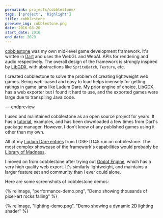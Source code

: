 ```yaml
---
permalink: projects/cobblestone/
tags: ['project', 'highlight']
title: cobblestone
preview_img: cobblestone.png
date: 2016-08-20
start_date: 2016
end_date: 2020
---
```


[cobblestone](https://pub.dev/packages/cobblestone) was my own mid-level game development framework.
It's written in [Dart](https://dart.dev/) and uses the WebGL and WebAL APIs for rendering and audio respectively.
The overall design of the framework is strongly inspired by [LibGDX](https://libgdx.com/), with abstractions like `SpriteBatch`, `Texture`, etc.

I created cobblestone to solve the problem of creating lightweight web games.
Being web-based and easy to load helps imensely for getting ratings in game jams like Ludum Dare.
My prior engine of choice, LibGDX, has a web exporter but I found it hard to use,
and the exported games were large due to transpiling Java code.

---endpreview

I used and maintained cobblestone as an open source project for years.
It has a [tutorial](https://gitlab.com/ectucker/cobblestone/-/wikis/A-Basic-Game), examples,
and has been downloaded a few times from Dart's package manager.
However, I don't know of any published games using it other than my own.

All of my [Ludum Dare entries](https://ldjam.com/users/ectucker1/games) from LD36-LD45 run on cobblestone.
The most complex showcase of the framework's capabilities would probably be [Library of Madness](https://ldjam.com/events/ludum-dare/44/library-of-madness).

I moved on from cobblestone after trying out [Godot Engine](https://godotengine.org/),
which has a very high quality web export.
It's similarly lightweight, and maintains a larger feature set and community than I ever could alone.

Here are some screenshots of cobblestone demos:

{% relImage, "performance-demo.png", "Demo showing thousands of pixel-art rocks falling" %}

{% relImage, "lighting-demo.png", "Demo showing a dynamic 2D lighting shader" %}
